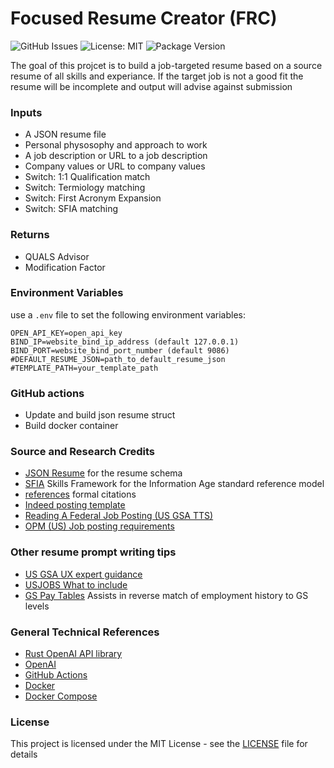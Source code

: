 # Focused Resume Creator (FRC)
![GitHub Issues](https://img.shields.io/github/issues/jbilinski/profile-manager-frc)
![License: MIT](https://img.shields.io/badge/License-MIT-success.svg?logo)
![Package Version](https://img.shields.io/badge/dynamic/toml?url=https%3A%2F%2Fgithub.com%2Fjbilinski%2Fprofile-manager-frc%2Fraw%2Frefs%2Fheads%2Fmain%2Ffrc-service%2FCargo.toml&query=%24.package.version&label=version)


The goal of this projcet is to build a job-targeted resume based on a source resume of all skills and experiance.  If the target job is not a good fit the resume will be incomplete and output will advise against submission 

### Inputs
- A JSON resume file
- Personal physosophy and approach to work
- A job description or URL to a job description
- Company values or URL to company values
- Switch: 1:1 Qualification match
- Switch: Termiology matching
- Switch: First Acronym Expansion
- Switch: SFIA matching

### Returns
 - QUALS Advisor
 - Modification Factor



### Environment Variables
use a `.env` file to set the following environment variables:

```
OPEN_API_KEY=open_api_key
BIND_IP=website_bind_ip_address (default 127.0.0.1)
BIND_PORT=website_bind_port_number (default 9086)
#DEFAULT_RESUME_JSON=path_to_default_resume_json
#TEMPLATE_PATH=your_template_path
```

### GitHub actions
- Update and build json resume struct
- Build docker container


### Source and Research Credits
- [JSON Resume](https://jsonresume.org) for the resume schema
- [SFIA](https://sfia-online.org/en/about-sfia) Skills Framework for the Information Age standard reference model
- [references](docs/references.bib) formal citations
- [Indeed posting template](https://www.indeed.com/hire/c/info/writing-a-job-posting-template-and-examples)
- [Reading A Federal Job Posting (US GSA TTS)](https://tts.gsa.gov/join/federal-job-posting/)
- [OPM (US) Job posting requirements](https://www.opm.gov/policy-data-oversight/human-capital-management/hiring-reform/hiring-process-analysis-tool/create-and-post-a-job-opportunity-announcement-including-identifying-career-patterns/)

### Other resume prompt writing tips
- [US GSA UX expert guidance](https://handbook.tts.gsa.gov/hiring-staying-or-changing-jobs/resume/)
- [USJOBS What to include](https://help.usajobs.gov/faq/application/documents/resume/what-to-include)
- [GS Pay Tables](https://www.opm.gov/policy-data-oversight/pay-leave/salaries-wages/) Assists in reverse match of employment history to GS levels

### General Technical References
- [Rust OpenAI API library](https://github.com/64bit/async-openai)
- [OpenAI](https://openai.com)
- [GitHub Actions](https://docs.github.com/en/actions)
- [Docker](https://docs.docker.com)
- [Docker Compose](https://docs.docker.com/compose)


### License
This project is licensed under the MIT License - see the [LICENSE](./LICENSE) file for details

